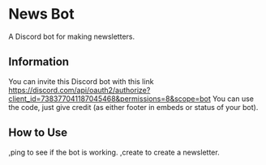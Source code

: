 # News Bot
A Discord bot for making newsletters.
## Information
You can invite this Discord bot with this link https://discord.com/api/oauth2/authorize?client_id=738377041187045468&permissions=8&scope=bot
You can use the code, just give credit (as either footer in embeds or status of your bot).
## How to Use
,ping to see if the bot is working.
,create <name> to create a newsletter.
